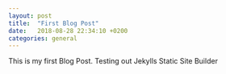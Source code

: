 ```yaml
---
layout: post
title:  "First Blog Post"
date:   2018-08-28 22:34:10 +0200
categories: general
---
```


This is my first Blog Post. Testing out Jekylls Static Site Builder
